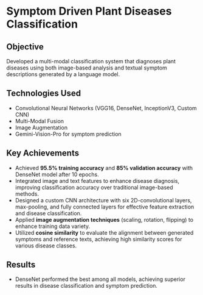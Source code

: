 # Symptom Driven Plant Diseases Classification

## Objective
Developed a multi-modal classification system that diagnoses plant diseases using both image-based analysis and textual symptom descriptions generated by a language model.

## Technologies Used
- Convolutional Neural Networks (VGG16, DenseNet, InceptionV3, Custom CNN)
- Multi-Modal Fusion
- Image Augmentation
- Gemini-Vision-Pro for symptom prediction

## Key Achievements
- Achieved **95.5% training accuracy** and **85% validation accuracy** with DenseNet model after 10 epochs.
- Integrated image and text features to enhance disease diagnosis, improving classification accuracy over traditional image-based methods.
- Designed a custom CNN architecture with six 2D-convolutional layers, max-pooling, and fully connected layers for effective feature extraction and disease classification.
- Applied **image augmentation techniques** (scaling, rotation, flipping) to enhance training data variety.
- Utilized **cosine similarity** to evaluate the alignment between generated symptoms and reference texts, achieving high similarity scores for various disease classes.

## Results
- DenseNet performed the best among all models, achieving superior results in disease classification and symptom prediction.

